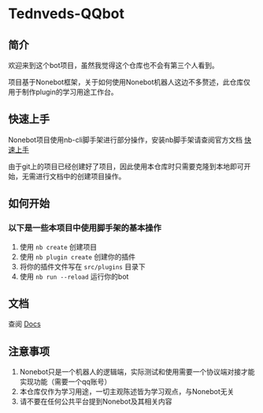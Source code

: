 # Tednveds-QQbot

<h2>简介</h2>

欢迎来到这个bot项目，虽然我觉得这个仓库也不会有第三个人看到。  

项目基于Nonebot框架，关于如何使用Nonebot机器人这边不多赘述，此仓库仅用于制作plugin的学习用途工作台。

<h2>快速上手
</h2>

Nonebot项目使用nb-cli脚手架进行部分操作，安装nb脚手架请查阅官方文档 [快速上手](https://nonebot.dev/docs/quick-start)

由于git上的项目已经创建好了项目，因此使用本仓库时只需要克隆到本地即可开始，无需进行文档中的创建项目操作。

## 如何开始

<h3>以下是一些本项目中使用脚手架的基本操作</h3>


1. 使用 `nb create` 创建项目
2. 使用 `nb plugin create` 创建你的插件
3. 将你的插件文件写在 `src/plugins` 目录下
4. 使用 `nb run --reload` 运行你的bot

## 文档

查阅 [Docs](https://nonebot.dev/)

<h2>注意事项</h2>

1. Nonebot只是一个机器人的逻辑端，实际测试和使用需要一个协议端对接才能实现功能（需要一个qq账号）
2. 本仓库仅作为学习用途，一切主观陈述皆为学习观点，与Nonebot无关
3. 请不要在任何公共平台提到Nonebot及其相关内容
